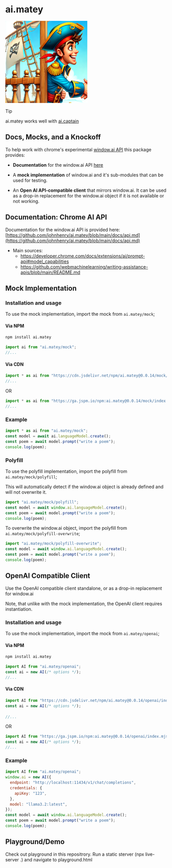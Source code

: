 # ai.matey

<img src="https://raw.githubusercontent.com/johnhenry/ai.matey/main/logo.png" alt="AI.Matey Logo" style="width:256px; height:256px">

> [!TIP]
> ai.matey works well with [ai.captain](https://www.npmjs.com/package/ai.captain)

## Docs, Mocks, and a Knockoff

To help work with chrome's experimental [window.ai API](https://developer.chrome.com/docs/ai/built-in-apis) this package provides:

- **Documentation** for the window.ai API [here](https://github.com/johnhenry/ai.matey/blob/main/docs/api.md)

- A **mock implementation** of window.ai and it's sub-modules that can be used for testing.

- An **Open AI API-compatible client** that mirrors window.ai. It can be used as a drop-in replacement for the window.ai object if it is not available or not working.

## Documentation: Chrome AI API

Documentation for the window.ai API is provided here: [https://github.com/johnhenry/ai.matey/blob/main/docs/api.md](https://github.com/johnhenry/ai.matey/blob/main/docs/api.md)

- Main sources:
  - https://developer.chrome.com/docs/extensions/ai/prompt-api#model_capabilities
  - https://github.com/webmachinelearning/writing-assistance-apis/blob/main/README.md

## Mock Implementation

### Installation and usage

To use the mock implementation, import the mock from `ai.matey/mock`;

#### Via NPM

```bash
npm install ai.matey
```

```javascript
import ai from "ai.matey/mock";
//...
```

#### Via CDN

```javascript
import * as ai from "https://cdn.jsdelivr.net/npm/ai.matey@0.0.14/mock/index.mjs";
//...
```

OR

```javascript
import * as ai from "https://ga.jspm.io/npm:ai.matey@0.0.14/mock/index.mjs";
//...
```

### Example

```javascript
import * as ai from "ai.matey/mock";
const model = await ai.languageModel.create();
const poem = await model.prompt("write a poem");
console.log(poem);
```

### Polyfill

To use the polyfill implementation, import the polyfill from `ai.matey/mock/polyfill`;

This will automatically detect if the window.ai object is already defined and will not overwrite it.

```javascript
import "ai.matey/mock/polyfill";
const model = await window.ai.languageModel.create();
const poem = await model.prompt("write a poem");
console.log(poem);
```

To overwrite the window.ai object, import the polyfill from `ai.matey/mock/polyfill-overwrite`;

```javascript
import "ai.matey/mock/polyfill-overwrite";
const model = await window.ai.languageModel.create();
const poem = await model.prompt("write a poem");
console.log(poem);
```

## OpenAI Compatible Client

Use the OpenAI compatible client standalone, or as a drop-in replacement for window.ai

Note, that unlike with the mock implementation, the OpenAI client requires instantiation.

### Installation and usage

To use the mock implementation, import the mock from `ai.matey/openai`;

#### Via NPM

```bash
npm install ai.matey
```

```javascript
import AI from "ai.matey/openai";
const ai = new AI(/* options */);
//...
```

#### Via CDN

```javascript
import AI from "https://cdn.jsdelivr.net/npm/ai.matey@0.0.14/openai/index.mjs";
const ai = new AI(/* options */);

//...
```

OR

```javascript
import AI from "https://ga.jspm.io/npm:ai.matey@0.0.14/openai/index.mjs";
const ai = new AI(/* options */);
//...
```

### Example

```javascript
import AI from "ai.matey/openai";
window.ai = new AI({
  endpoint: "http://localhost:11434/v1/chat/completions",
  credentials: {
    apiKey: "123",
  },
  model: "llama3.2:latest",
});
const model = await window.ai.languageModel.create();
const poem = await model.prompt("write a poem");
console.log(poem);
```

## Playground/Demo

Check out playground in this repositrory. Run a static sterver (npx live-server .) and navigate to playground.html
